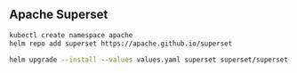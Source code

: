 ## Apache Superset

```bash
kubectl create namespace apache
helm repo add superset https://apache.github.io/superset

helm upgrade --install --values values.yaml superset superset/superset -n apache
```